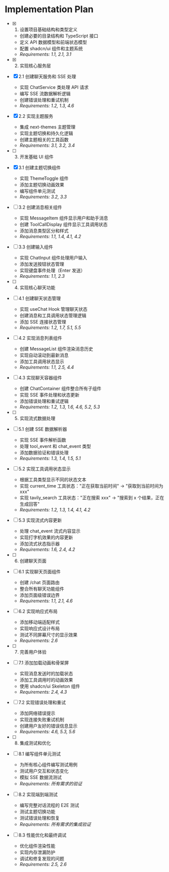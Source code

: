 # Implementation Plan

- [x] 1. 设置项目基础结构和类型定义

  - 创建必要的目录结构和 TypeScript 接口
  - 定义 API 数据模型和前端状态模型
  - 配置 shadcn/ui 组件和主题系统
  - _Requirements: 1.1, 2.1, 3.1_

- [x] 2. 实现核心服务层
- [x] 2.1 创建聊天服务和 SSE 处理

  - 实现 ChatService 类处理 API 请求
  - 编写 SSE 流数据解析逻辑
  - 创建错误处理和重试机制
  - _Requirements: 1.2, 1.3, 4.6_

- [x] 2.2 实现主题服务

  - 集成 next-themes 主题管理
  - 实现主题切换和持久化逻辑
  - 创建主题相关的工具函数
  - _Requirements: 3.1, 3.2, 3.4_

- [ ] 3. 开发基础 UI 组件
- [x] 3.1 创建主题切换组件

  - 实现 ThemeToggle 组件
  - 添加主题切换动画效果
  - 编写组件单元测试
  - _Requirements: 3.2, 3.3_

- [ ] 3.2 创建消息相关组件

  - 实现 MessageItem 组件显示用户和助手消息
  - 创建 ToolCallDisplay 组件显示工具调用状态
  - 添加消息类型区分和样式
  - _Requirements: 1.1, 1.4, 4.1, 4.2_

- [ ] 3.3 创建输入组件

  - 实现 ChatInput 组件处理用户输入
  - 添加发送按钮状态管理
  - 实现键盘事件处理（Enter 发送）
  - _Requirements: 1.1, 2.3_

- [ ] 4. 实现核心聊天功能
- [ ] 4.1 创建聊天状态管理

  - 实现 useChat Hook 管理聊天状态
  - 创建消息和工具调用状态管理逻辑
  - 添加 SSE 连接状态管理
  - _Requirements: 1.2, 1.7, 5.1, 5.5_

- [ ] 4.2 实现消息列表组件

  - 创建 MessageList 组件渲染消息历史
  - 实现自动滚动到最新消息
  - 添加工具调用状态显示
  - _Requirements: 1.1, 2.5, 4.4_

- [ ] 4.3 实现聊天容器组件

  - 创建 ChatContainer 组件整合所有子组件
  - 实现 SSE 事件处理和状态更新
  - 添加错误处理和重试逻辑
  - _Requirements: 1.2, 1.3, 1.6, 4.6, 5.2, 5.3_

- [ ] 5. 实现流式数据处理
- [ ] 5.1 创建 SSE 数据解析器

  - 实现 SSE 事件解析函数
  - 处理 tool_event 和 chat_event 类型
  - 添加数据验证和错误处理
  - _Requirements: 1.3, 1.4, 1.5, 5.1_

- [ ] 5.2 实现工具调用状态显示

  - 根据工具类型显示不同的状态文本
  - 实现 current_time 工具状态："正在获取当前时间" → "获取到当前时间为 xxx"
  - 实现 tavily_search 工具状态："正在搜索 xxx" → "搜索到 x 个结果，正在生成回答"
  - _Requirements: 1.2, 1.3, 1.4, 4.1, 4.2_

- [ ] 5.3 实现流式内容更新

  - 处理 chat_event 流式内容显示
  - 实现打字机效果的内容更新
  - 添加流式状态指示器
  - _Requirements: 1.6, 2.4, 4.2_

- [ ] 6. 创建聊天页面
- [ ] 6.1 实现聊天页面组件

  - 创建 /chat 页面路由
  - 整合所有聊天功能组件
  - 添加页面级错误边界
  - _Requirements: 1.1, 2.1, 4.6_

- [ ] 6.2 实现响应式布局

  - 添加移动端适配样式
  - 实现响应式设计布局
  - 测试不同屏幕尺寸的显示效果
  - _Requirements: 2.6_

- [ ] 7. 完善用户体验
- [ ] 7.1 添加加载动画和骨架屏

  - 实现消息发送时的加载状态
  - 添加工具调用时的动画效果
  - 使用 shadcn/ui Skeleton 组件
  - _Requirements: 2.4, 4.3_

- [ ] 7.2 实现错误处理和重试

  - 添加网络错误提示
  - 实现连接失败重试机制
  - 创建用户友好的错误信息显示
  - _Requirements: 4.6, 5.3, 5.6_

- [ ] 8. 集成测试和优化
- [ ] 8.1 编写组件单元测试

  - 为所有核心组件编写测试用例
  - 测试用户交互和状态变化
  - 模拟 SSE 数据流测试
  - _Requirements: 所有需求的验证_

- [ ] 8.2 实现端到端测试

  - 编写完整对话流程的 E2E 测试
  - 测试主题切换功能
  - 测试错误处理和恢复
  - _Requirements: 所有需求的集成验证_

- [ ] 8.3 性能优化和最终调试
  - 优化组件渲染性能
  - 实现内存泄漏防护
  - 调试和修复发现的问题
  - _Requirements: 2.5, 2.6_
